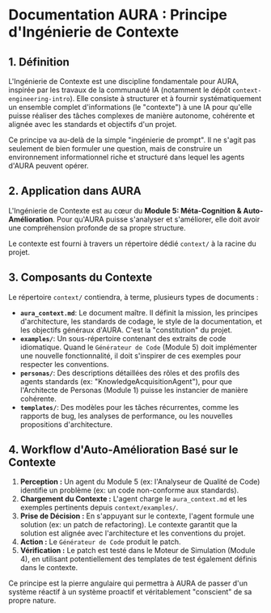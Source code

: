 # Documentation AURA : Principe d'Ingénierie de Contexte

## 1. Définition

L'Ingénierie de Contexte est une discipline fondamentale pour AURA, inspirée par les travaux de la communauté IA (notamment le dépôt `context-engineering-intro`). Elle consiste à structurer et à fournir systématiquement un ensemble complet d'informations (le "contexte") à une IA pour qu'elle puisse réaliser des tâches complexes de manière autonome, cohérente et alignée avec les standards et objectifs d'un projet.

Ce principe va au-delà de la simple "ingénierie de prompt". Il ne s'agit pas seulement de bien formuler une question, mais de construire un environnement informationnel riche et structuré dans lequel les agents d'AURA peuvent opérer.

## 2. Application dans AURA

L'Ingénierie de Contexte est au cœur du **Module 5: Méta-Cognition & Auto-Amélioration**. Pour qu'AURA puisse s'analyser et s'améliorer, elle doit avoir une compréhension profonde de sa propre structure.

Le contexte est fourni à travers un répertoire dédié `context/` à la racine du projet.

## 3. Composants du Contexte

Le répertoire `context/` contiendra, à terme, plusieurs types de documents :

*   **`aura_context.md`**: Le document maître. Il définit la mission, les principes d'architecture, les standards de codage, le style de la documentation, et les objectifs généraux d'AURA. C'est la "constitution" du projet.
*   **`examples/`**: Un sous-répertoire contenant des extraits de code idiomatique. Quand le `Générateur de Code` (Module 5) doit implémenter une nouvelle fonctionnalité, il doit s'inspirer de ces exemples pour respecter les conventions.
*   **`personas/`**: Des descriptions détaillées des rôles et des profils des agents standards (ex: "KnowledgeAcquisitionAgent"), pour que l'Architecte de Personas (Module 1) puisse les instancier de manière cohérente.
*   **`templates/`**: Des modèles pour les tâches récurrentes, comme les rapports de bug, les analyses de performance, ou les nouvelles propositions d'architecture.

## 4. Workflow d'Auto-Amélioration Basé sur le Contexte

1.  **Perception :** Un agent du Module 5 (ex: l'Analyseur de Qualité de Code) identifie un problème (ex: un code non-conforme aux standards).
2.  **Chargement du Contexte :** L'agent charge le `aura_context.md` et les exemples pertinents depuis `context/examples/`.
3.  **Prise de Décision :** En s'appuyant sur le contexte, l'agent formule une solution (ex: un patch de refactoring). Le contexte garantit que la solution est alignée avec l'architecture et les conventions du projet.
4.  **Action :** Le `Générateur de Code` produit le patch.
5.  **Vérification :** Le patch est testé dans le Moteur de Simulation (Module 4), en utilisant potentiellement des templates de test également définis dans le contexte.

Ce principe est la pierre angulaire qui permettra à AURA de passer d'un système réactif à un système proactif et véritablement "conscient" de sa propre nature.
